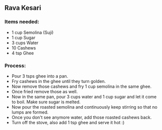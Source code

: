 ## Rava Kesari
### Items needed:
- 1 cup  Semolina (Suji)
- 1 cup  Sugar
- 3 cups Water
- 10 Cashews
- 4 tsp Ghee

### Process:
- Pour 3 tsps ghee into a pan.
- Fry cashews in the ghee until they turn golden.
- Now remove those cashews and fry 1 cup semolina in the same ghee.
- Once fried remove those as well.
- Now in the same pan, pour 3 cups water and 1 cup sugar and let it come to boil. Make sure sugar is melted.
- Now pour the roasted semolina and continuously keep stirring so that no lumps are formed.
- Once you don't see anymore water, add those roasted cashews back.
- Turn off the stove, also add 1 tsp ghee and serve it hot :)
